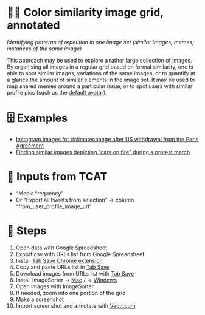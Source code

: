# 🧮🎨 Color similarity image grid, annotated

*Identifying patterns of repetition in one image set (similar images, memes, instances of the same image)*

This approach may be used to explore a rather large collection of images. By organising all images in a regular grid based on formal similarity, one is able to spot similar images, variations of the same images, or to quantify at a glance the amount of similar elements in the image set. It may be used to map shared memes around a particular issue, or to spot users with similar profile pics (such as the [default avatar](https://www.theverge.com/2017/3/31/15139092/twitter-egg-default-avatar-grey-head-trolls-change)).

# 🗄️ Examples
- [Instagram images for #climatechange after US withdrawal from the Paris Agreement](https://drive.google.com/file/d/1Lk4NVGmzS6KT5DN1mX69ZA20XpxkynIj/view)
- [Finding similar images depicting “cars on fire” during a protest march](https://medium.com/densitydesign/fakes-flames-and-memes-part-2-ece5ab4de797)

# 🧱 Inputs from TCAT

- “Media frequency”
- Or “Export all tweets from selection” → column “from_user_profile_image_url”

# 📃 Steps

1. Open data with Google Spreadsheet
2. Export csv with URLs list from Google Spreadsheet
3. Install [Tab Save Chrome extension](https://chrome.google.com/webstore/detail/tab-save/lkngoeaeclaebmpkgapchgjdbaekacki)
4. Copy and paste URLs list in [Tab Save](https://chrome.google.com/webstore/detail/tab-save/lkngoeaeclaebmpkgapchgjdbaekacki)
5. Download images from URLs list with [Tab Save](https://chrome.google.com/webstore/detail/tab-save/lkngoeaeclaebmpkgapchgjdbaekacki)
6. Install ImageSorter  → [Mac](https://fm.solewe.com/?dl=b70460c70e2ab4dc30a5a287dddea0b7) / → [Windows](https://fm.solewe.com/?dl=b842e1fda37a51da46a5703988fbed44)
7. Open images with ImageSorter
8. If needed, zoom into one portion of the grid
9. Make a screenshot
10. Import screenshot and annotate with [Vectr.com](https://vectr.com/)
